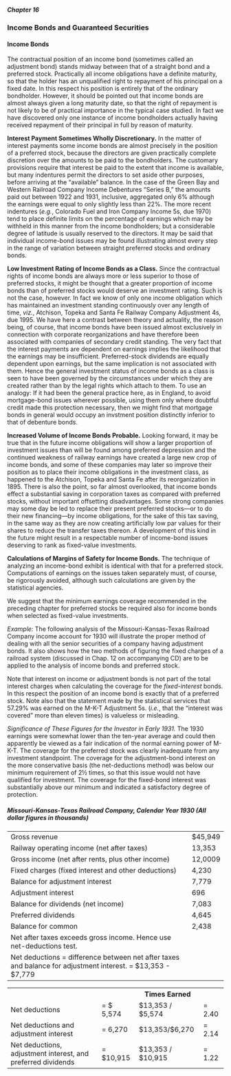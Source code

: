 ##### Chapter 16

### Income Bonds and Guaranteed Securities

#### Income Bonds

The contractual position of an income bond (sometimes called an adjustment bond) stands midway between that of a straight bond and a preferred stock. Practically all income obligations have a definite maturity, so that the holder has an unqualified right to repayment of his principal on a fixed date. In this respect his position is entirely that of the ordinary bondholder. However, it should be pointed out that income bonds are almost always given a long maturity date, so that the right of repayment is not likely to be of practical importance in the typical case studied. In fact we have discovered only one instance of income bondholders actually having received repayment of their principal in full by reason of maturity.

**Interest Payment Sometimes Wholly Discretionary.** In the matter of interest payments some income bonds are almost precisely in the position of a preferred stock, because the directors are given practically complete discretion over the amounts to be paid to the bondholders. The customary provisions require that interest be paid to the extent that income is available, but many indentures permit the directors to set aside other purposes, before arriving at the “available” balance. In the case of the Green Bay and Western Railroad Company Income Debentures “Series B,” the amounts paid out between 1922 and 1931, inclusive, aggregated only 6% although the earnings were equal to only slightly less than 22%. The more recent indentures (*e.g.*, Colorado Fuel and Iron Company Income 5s, due 1970) tend to place definite limits on the percentage of earnings which may be withheld in this manner from the income bondholders; but a considerable degree of latitude is usually reserved to the directors. It may be said that individual income-bond issues may be found illustrating almost every step in the range of variation between straight preferred stocks and ordinary bonds.

**Low Investment Rating of Income Bonds as a Class.** Since the contractual rights of income bonds are always more or less superior to those of preferred stocks, it might be thought that a greater proportion of income bonds than of preferred stocks would deserve an investment rating. Such is not the case, however. In fact we know of only one income obligation which has maintained an investment standing continuously over any length of time, *viz.*, Atchison, Topeka and Santa Fe Railway Company Adjustment 4s, due 1995. We have here a contrast between theory and actuality, the reason being, of course, that income bonds have been issued almost exclusively in connection with corporate reorganizations and have therefore been associated with companies of secondary credit standing. The very fact that the interest payments are dependent on earnings implies the likelihood that the earnings may be insufficient. Preferred-stock dividends are equally dependent upon earnings, but the same implication is not associated with them. Hence the general investment status of income bonds as a class is seen to have been governed by the circumstances under which they are created rather than by the legal rights which attach to them. To use an analogy: If it had been the general practice here, as in England, to avoid mortgage-bond issues wherever possible, using them only where doubtful credit made this protection necessary, then we might find that mortgage bonds in general would occupy an invstment position distinctly inferior to that of debenture bonds.

**Increased Volume of Income Bonds Probable.** Looking forward, it may be true that in the future income obligations will show a larger proportion of investment issues than will be found among preferred depression and the continued weakness of railway earnings have created a large new crop of income bonds, and some of these companies may later so improve their position as to place their income obligations in the investment class, as happened to the Atchison, Topeka and Santa Fe after its reorganization in 1895. There is also the point, so far almost overlooked, that income bonds effect a substantial saving in corporation taxes as compared with preferred stocks, without important offsetting disadvantages. Some strong companies may some day be led to replace their present preferred stocks—or to do their new financing—by income obligations, for the sake of this tax saving, in the same way as they are now creating artificially low par values for their shares to reduce the transfer taxes thereon. A development of this kind in the future might result in a respectable number of income-bond issues deserving to rank as fixed-value investments.

**Calculations of Margins of Safety for Income Bonds.** The technique of analyzing an income-bond exhibit is identical with that for a preferred stock. Computations of earnings on the issues taken separately must, of course, be rigorously avoided, although such calculations are given by the statistical agencies.

We suggest that the minimum earnings coverage recommended in the preceding chapter for preferred stocks be required also for income bonds when selected as fixed-value investments.

*Example:* The following analysis of the Missouri-Kansas-Texas Railroad Company income account for 1930 will illustrate the proper method of dealing with all the senior securities of a company having adjustment bonds. It also shows how the two methods of figuring the fixed charges of a railroad system (discussed in Chap. 12 on accompanying CD) are to be applied to the analysis of income bonds and preferred stock.

Note that interest on income or adjustment bonds is not part of the total interest charges when calculating the coverage for the *fixed-interest* bonds. In this respect the position of an income bond is exactly that of a preferred stock. Note also that the statement made by the statistical services that 57.29% was earned on the M-K-T Adjustment 5s. (*i.e.*, that the “interest was covered” more than eleven times) is valueless or misleading.

*Significance of These Figures for the Investor in Early 1931.* The 1930 earnings were somewhat lower than the ten-year average and could then apparently be viewed as a fair indication of the normal earning power of M-K-T. The coverage for the preferred stock was clearly inadequate from any investment standpoint. The coverage for the adjustment-bond interest on the more conservative basis (the net-deductions method) was below our minimum requirement of 2½ times, so that this issue would not have qualified for investment. The coverage for the fixed-bond interest was substantially above our minimum and indicated a satisfactory degree of protection.

##### Missouri-Kansas-Texas Railroad Company, Calendar Year 1930 (All dollar figures in thousands)

<table>
  <tr>
    <td>Gross revenue</td>
    <td>$45,949</td>
  </tr>
  <tr>
    <td>Railway operating income (net after taxes)</td>
    <td>13,353</td>
  </tr>
  <tr>
    <td>Gross income (net after rents, plus other income)</td>
    <td>12,0009</td>
  </tr>
  <tr>
    <td>Fixed charges (fixed interest and other deductions)</td>
    <td>4,230</td>
  </tr>
  <tr>
    <td>Balance for adjustment interest</td>
    <td>7,779</td>
  </tr>
  <tr>
    <td>Adjustment interest</td>
    <td>696</td>
  </tr>
  <tr>
    <td>Balance for dividends (net income)</td>
    <td>7,083</td>
  </tr>
  <tr>
    <td>Preferred dividends</td>
    <td>4,645</td>
  </tr>
  <tr>
    <td>Balance for common</td>
    <td>2,438</td>
  </tr>
  <tr>
    <td>Net after taxes exceeds gross income. Hence use net-deductions test.</td>
    <td>&nbsp;</td>
  </tr>
  <tr>
    <td>Net deductions = difference between net after taxes and balance for adjustment interest. = $13,353 - $7,779</td>
    <td>&nbsp;</td>
  </tr>
</table>

<table>
  <tr>
    <th>&nbsp;</th>
    <th>&nbsp;</th>
    <th>Times Earned</th>
    <th>&nbsp;</th>
  </tr>
  <tr>
    <td>Net deductions</td>
    <td>= $ 5,574</td>
    <td>$13,353 / $5,574</td>
    <td>= 2.40</td>
  </tr>
  <tr>
    <td>Net deductions and adjustment interest</td>
    <td>=  6,270</td>
    <td>$13,353/$6,270</td>
    <td>= 2.14</td>
  </tr>
  <tr>
    <td>Net deductions, adjustment interest, and preferred dividends</td>
    <td>= $10,915</td>
    <td>$13,353 / $10,915</td>
    <td>= 1.22</td>
  </tr>
</table>

